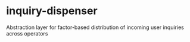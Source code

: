 # inquiry-dispenser
Abstraction layer for factor-based distribution of incoming user inquiries across operators
